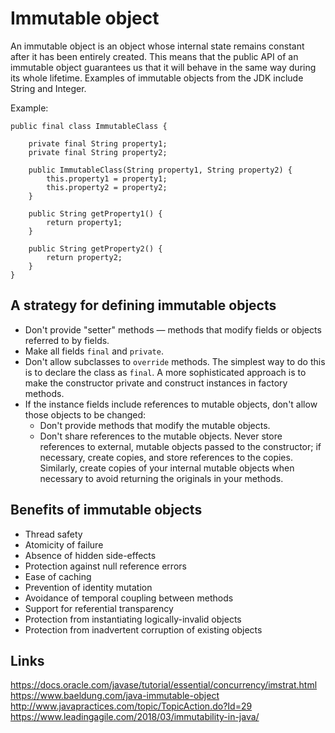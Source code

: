 # Immutable object
An immutable object is an object whose internal state remains constant after it has been entirely created. This means that the public API of an immutable object guarantees us that it will behave in the same way during its whole lifetime. Examples of immutable objects from the JDK include String and Integer.

Example: 
```
public final class ImmutableClass {
    
    private final String property1;
    private final String property2;
    
    public ImmutableClass(String property1, String property2) {
        this.property1 = property1;
        this.property2 = property2;
    }
    
    public String getProperty1() {
        return property1;
    }
    
    public String getProperty2() {
        return property2;
    }
}
```

## A strategy for defining immutable objects
- Don't provide "setter" methods — methods that modify fields or objects referred to by fields.
- Make all fields `final` and `private`.
- Don't allow subclasses to `override` methods. The simplest way to do this is to declare the class as `final`. A more sophisticated approach is to make the constructor private and construct instances in factory methods.
- If the instance fields include references to mutable objects, don't allow those objects to be changed:
  - Don't provide methods that modify the mutable objects.
  - Don't share references to the mutable objects. Never store references to external, mutable objects passed to the constructor; if necessary, create copies, and store references to the copies. Similarly, create copies of your internal mutable objects when necessary to avoid returning the originals in your methods.
  
## Benefits of immutable objects
- Thread safety
- Atomicity of failure
- Absence of hidden side-effects
- Protection against null reference errors
- Ease of caching
- Prevention of identity mutation
- Avoidance of temporal coupling between methods
- Support for referential transparency
- Protection from instantiating logically-invalid objects
- Protection from inadvertent corruption of existing objects

## Links
https://docs.oracle.com/javase/tutorial/essential/concurrency/imstrat.html  
https://www.baeldung.com/java-immutable-object  
http://www.javapractices.com/topic/TopicAction.do?Id=29  
https://www.leadingagile.com/2018/03/immutability-in-java/

